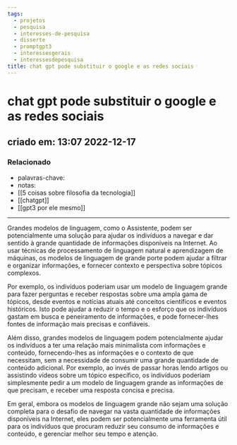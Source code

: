 ```yaml
---
tags:
  - projetos
  - pesquisa
  - interesses-de-pesquisa
  - disserte
  - promptgpt3
  - interessesgerais
  - interessesdepesquisa
title: chat gpt pode substituir o google e as redes sociais
---
```


# chat gpt pode substituir o google e as redes sociais

## criado em: 13:07 2022-12-17

### Relacionado

- palavras-chave: 
- notas: 
- [[5 coisas sobre filosofia da tecnologia]]
- [[chatgpt]]
- [[gpt3 por ele mesmo]]
---

Grandes modelos de linguagem, como o Assistente, podem ser potencialmente uma solução para ajudar os indivíduos a navegar e dar sentido à grande quantidade de informações disponíveis na Internet. Ao usar técnicas de processamento de linguagem natural e aprendizagem de máquinas, os modelos de linguagem de grande porte podem ajudar a filtrar e organizar informações, e fornecer contexto e perspectiva sobre tópicos complexos.

Por exemplo, os indivíduos poderiam usar um modelo de linguagem grande para fazer perguntas e receber respostas sobre uma ampla gama de tópicos, desde eventos e notícias atuais até conceitos científicos e eventos históricos. Isto pode ajudar a reduzir o tempo e o esforço que os indivíduos gastam em busca e peneiramento de informações, e pode fornecer-lhes fontes de informação mais precisas e confiáveis.

Além disso, grandes modelos de linguagem podem potencialmente ajudar os indivíduos a ter uma relação mais minimalista com informações e conteúdo, fornecendo-lhes as informações e o contexto de que necessitam, sem a necessidade de consumir uma grande quantidade de conteúdo adicional. Por exemplo, ao invés de passar horas lendo artigos ou assistindo vídeos sobre um tópico específico, os indivíduos poderiam simplesmente pedir a um modelo de linguagem grande as informações de que precisam, e receber uma resposta concisa e precisa.

Em geral, embora os modelos de linguagem grande não sejam uma solução completa para o desafio de navegar na vasta quantidade de informações disponíveis na Internet, eles podem ser potencialmente uma ferramenta útil para os indivíduos que procuram reduzir seu consumo de informações e conteúdo, e gerenciar melhor seu tempo e atenção.
